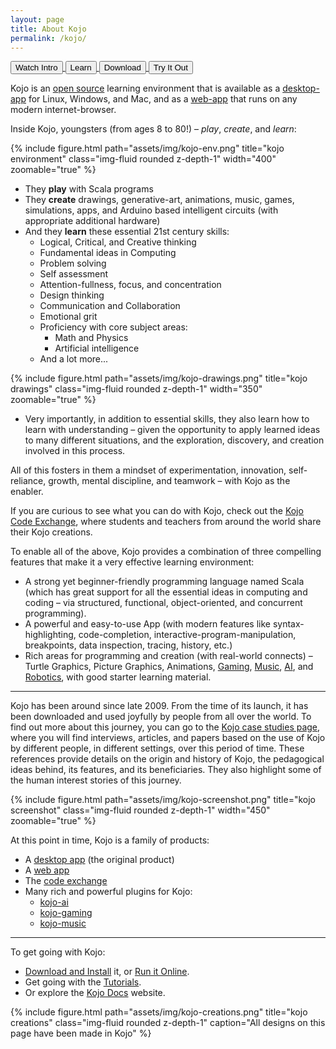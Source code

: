 ```yaml
---
layout: page
title: About Kojo
permalink: /kojo/
---
```


<div class="row ml-1 mb-4">
  <a href="https://vimeo.com/469464682">
    <button type="button" class="btn btn-primary btn-theme-bg">Watch Intro</button>
  </a>

  <a href="https://docs.kogics.net/modules/modules-index.html">
    <button type="button" class="btn btn-primary btn-theme-bg">Learn</button>
  </a>

  <a href="/kojo-download">
    <button type="button" class="btn btn-primary btn-theme-bg">Download</button>
  </a>

  <a href="http://ikojo.in/sf/oR9PJ43/0">
    <button type="button" class="btn btn-primary btn-theme-bg">Try It Out</button>
  </a>
</div>

Kojo is an [open source](https://github.com/litan/kojo) learning environment that is available as a [desktop-app](/kojo-download) for Linux, Windows, and Mac, and as a [web-app](http://ikojo.in) that runs on any modern internet-browser.

Inside Kojo, youngsters (from ages 8 to 80!) – *play*, *create*, and *learn*:

<div class="float-right ml-3 mb-1">
  {% include figure.html path="assets/img/kojo-env.png" title="kojo environment" class="img-fluid rounded z-depth-1" width="400" zoomable="true" %}
</div>

* They **play** with Scala programs
* They **create** drawings, generative-art, animations, music, games, simulations, apps, and Arduino based intelligent circuits (with appropriate additional hardware)
* And they **learn** these essential 21st century skills:
  * Logical, Critical, and Creative thinking
  * Fundamental ideas in Computing
  * Problem solving
  * Self assessment
  * Attention-fullness, focus, and concentration
  * Design thinking
  * Communication and Collaboration
  * Emotional grit
  * Proficiency with core subject areas:
    * Math and Physics
    * Artificial intelligence
  * And a lot more...

<div class="float-right ml-3 mb-1">
  {% include figure.html path="assets/img/kojo-drawings.png" title="kojo drawings" class="img-fluid rounded z-depth-1" width="350" zoomable="true" %}
</div>

* Very importantly, in addition to essential skills, they also learn how to learn with understanding – given the opportunity to apply learned ideas to many different situations, and the exploration, discovery, and creation involved in this process.

All of this fosters in them a mindset of experimentation, innovation, self-reliance, growth, mental discipline, and teamwork – with Kojo as the enabler.

If you are curious to see what you can do with Kojo, check out the [Kojo Code Exchange](https://codex.kogics.net/), where students and teachers from around the world share their Kojo creations.


To enable all of the above, Kojo provides a combination of three compelling features that make it a very effective learning environment:
* A strong yet beginner-friendly programming language named Scala (which has great support for all the essential ideas in computing and coding – via structured, functional, object-oriented, and concurrent programming).
* A powerful and easy-to-use App (with modern features like syntax-highlighting, code-completion, interactive-program-manipulation, breakpoints, data inspection, tracing, history, etc.)
* Rich areas for programming and creation (with real-world connects) – Turtle Graphics, Picture Graphics, Animations, [Gaming](https://github.com/litan/kojo-gaming), [Music](https://github.com/litan/kojo-music), [AI](https://github.com/litan/kojo-ai-3), and [Robotics](https://github.com/litan/kojo-arduino), with good starter learning material.

---

Kojo has been around since late 2009. From the time of its launch, it has been downloaded and used joyfully by people from all over the world. To find out more about this journey, you can go to the [Kojo case studies page](https://docs.kogics.net/reference/kojo-case-studies.html), where you will find interviews, articles, and papers based on the use of Kojo by different people, in different settings, over this period of time. These references provide details on the origin and history of Kojo, the pedagogical ideas behind, its features, and its beneficiaries. They also highlight some of the human interest stories of this journey.

<div class="float-right ml-3 mb-1">
  {% include figure.html path="assets/img/kojo-screenshot.png" title="kojo screenshot" class="img-fluid rounded z-depth-1" width="450" zoomable="true" %}
</div>

At this point in time, Kojo is a family of products:

* A [desktop app](/kojo) (the original product)
* A [web app](http://ikojo.in)
* The [code exchange](https://codex.kogics.net)
* Many rich and powerful plugins for Kojo:
  * [kojo-ai](https://github.com/litan/kojo-ai-3)
  * [kojo-gaming](https://github.com/litan/kojo-gaming)
  * [kojo-music](https://github.com/litan/kojo-music)

---

To get going with Kojo:

* [Download and Install](/kojo-download) it, or [Run it Online](http://ikojo.in).
* Get going with the [Tutorials](https://docs.kogics.net/tutorials-index.html).
* Or explore the [Kojo Docs](http://docs.kogics.net/) website.

<div class="text-center m-4">
  {% include figure.html path="assets/img/kojo-creations.png" title="kojo creations" class="img-fluid rounded z-depth-1" caption="All designs on this page have been made in Kojo" %}
</div>
